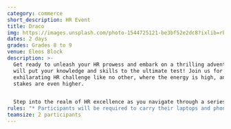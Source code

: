 ```yaml
---
category: commerce
short_description: HR Event
title: Draco
img: https://images.unsplash.com/photo-1544725121-be3bf52e2dc8?ixlib=rb-4.0.3&ixid=M3wxMjA3fDB8MHxzZWFyY2h8OHx8aHJ8ZW58MHx8MHx8fDA%3D&auto=format&fit=crop&w=500&q=60
dates: 2 days
grades: Grades 8 to 9
venue: Eleos Block
description: >-
  Get ready to unleash your HR prowess and embark on a thrilling adventure that
  will put your knowledge and skills to the ultimate test! Join us for an
  exhilarating HR challenge like no other, where the energy is high, and the
  stakes are even higher. 


  Step into the realm of HR excellence as you navigate through a series of mind-bending questions, real-world scenarios, and strategic dilemmas that will push the boundaries of your expertise. Feel the adrenaline surge as you race against the clock, making critical decisions that will shape the destiny of your virtual organization.
rules: "* Participants will be required to carry their laptops and phones."
teamsize: 2 participants
---
```

